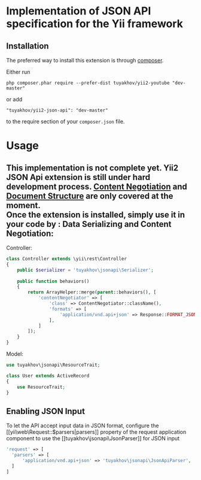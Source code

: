 
Implementation of JSON API specification for the Yii framework
==================================================================
Installation
------------

The preferred way to install this extension is through [composer](http://getcomposer.org/download/).

Either run

```
php composer.phar require --prefer-dist tuyakhov/yii2-youtube "dev-master"
```

or add

```
"tuyakhov/yii2-json-api": "dev-master"
```

to the require section of your `composer.json` file.


Usage
==============================
This implementation is not complete yet. Yii2 JSON Api extension is still under hard development process. [Content Negotiation](http://jsonapi.org/format/#content-negotiation) and [Document Structure](http://jsonapi.org/format/#document-structure) are only covered at the moment.<br/>
Once the extension is installed, simply use it in your code by  :
Data Serializing and Content Negotiation:
-------------------------------------------
Controller:
```php
class Controller extends \yii\rest\Controller
{
    public $serializer = 'tuyakhov\jsonapi\Serializer';
    
    public function behaviors()
    {
        return ArrayHelper::merge(parent::behaviors(), [
            'contentNegotiator' => [
                'class' => ContentNegotiator::className(),
                'formats' => [
                    'application/vnd.api+json' => Response::FORMAT_JSON,
                ],
            ]
        ]);
    }
}
```
Model:
```php
use tuyakhov\jsonapi\ResourceTrait;

class User extends ActiveRecord
{
    use ResourceTrait;
}
```
Enabling JSON Input
---------------------------
To let the API accept input data in JSON format, configure the [[yii\web\Request::$parsers|parsers]] property of the request application component to use the [[tuyakhov\jsonapi\JsonParser]] for JSON input
```php
'request' => [
  'parsers' => [
      'application/vnd.api+json' => 'tuyakhov\jsonapi\JsonApiParser',
  ]
]
```
